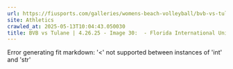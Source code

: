 ```yaml
---
url: https://fiusports.com/galleries/womens-beach-volleyball/bvb-vs-tulane-4-26-25/image-30/358/62894
site: Athletics
crawled_at: 2025-05-13T10:04:43.050030
title: BVB vs Tulane | 4.26.25 - Image 30:  - Florida International University
---
```


Error generating fit markdown: '<' not supported between instances of 'int' and 'str'